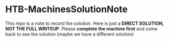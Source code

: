 # HTB-MachinesSolutionNote

This repo is a note to record the solution. Here is just a <b>DIRECT SOLUTION, NOT THE FULL WRITEUP</b>. Please <b>complete the machine first</b> and come back to see the solution (maybe we have a different solution)
